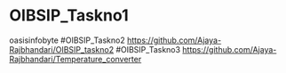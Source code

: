 # OIBSIP_Taskno1
oasisinfobyte
#OIBSIP_Taskno2
https://github.com/Ajaya-Rajbhandari/OIBSIP_taskno2
#OIBSIP_Taskno3
https://github.com/Ajaya-Rajbhandari/Temperature_converter

